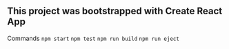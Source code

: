 This project was bootstrapped with Create React App
---
Commands
`npm start`
`npm test`
`npm run build`
`npm run eject`